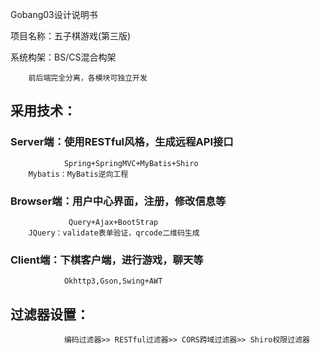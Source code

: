 Gobang03设计说明书


项目名称：五子棋游戏(第三版)

系统构架：BS/CS混合构架

		前后端完全分离，各模块可独立开发

## 采用技术：

### Server端：使用RESTful风格，生成远程API接口
                Spring+SpringMVC+MyBatis+Shiro
		Mybatis：MyBatis逆向工程

### Browser端：用户中心界面，注册，修改信息等
                 Query+Ajax+BootStrap
		JQuery：validate表单验证，qrcode二维码生成
	

### Client端：下棋客户端，进行游戏，聊天等
                Okhttp3,Gson,Swing+AWT

## 过滤器设置：
                编码过滤器>> RESTful过滤器>> CORS跨域过滤器>> Shiro权限过滤器

